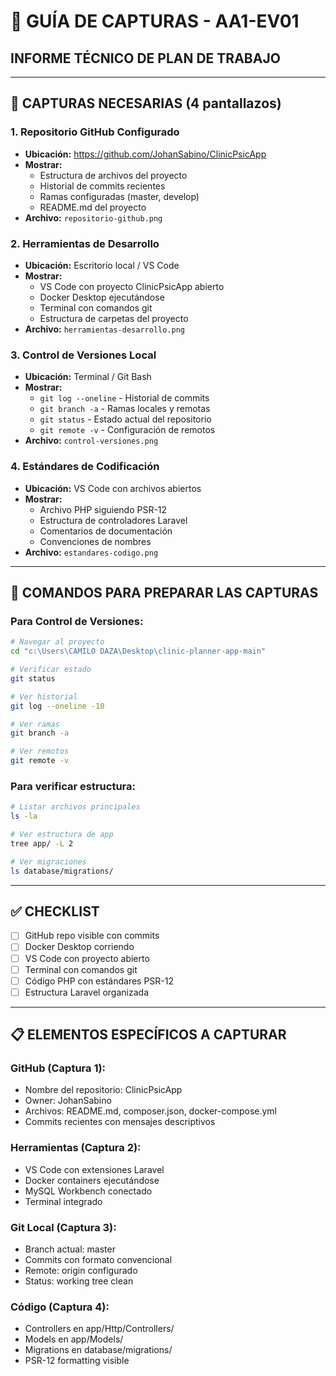 # 📸 GUÍA DE CAPTURAS - AA1-EV01
## INFORME TÉCNICO DE PLAN DE TRABAJO

---

## 🎯 CAPTURAS NECESARIAS (4 pantallazos)

### **1. Repositorio GitHub Configurado**
- **Ubicación:** https://github.com/JohanSabino/ClinicPsicApp
- **Mostrar:** 
  - Estructura de archivos del proyecto
  - Historial de commits recientes
  - Ramas configuradas (master, develop)
  - README.md del proyecto
- **Archivo:** `repositorio-github.png`

### **2. Herramientas de Desarrollo**
- **Ubicación:** Escritorio local / VS Code
- **Mostrar:**
  - VS Code con proyecto ClinicPsicApp abierto
  - Docker Desktop ejecutándose
  - Terminal con comandos git
  - Estructura de carpetas del proyecto
- **Archivo:** `herramientas-desarrollo.png`

### **3. Control de Versiones Local**
- **Ubicación:** Terminal / Git Bash
- **Mostrar:**
  - `git log --oneline` - Historial de commits
  - `git branch -a` - Ramas locales y remotas
  - `git status` - Estado actual del repositorio
  - `git remote -v` - Configuración de remotos
- **Archivo:** `control-versiones.png`

### **4. Estándares de Codificación**
- **Ubicación:** VS Code con archivos abiertos
- **Mostrar:**
  - Archivo PHP siguiendo PSR-12
  - Estructura de controladores Laravel
  - Comentarios de documentación
  - Convenciones de nombres
- **Archivo:** `estandares-codigo.png`

---

## 🚀 COMANDOS PARA PREPARAR LAS CAPTURAS

### **Para Control de Versiones:**
```bash
# Navegar al proyecto
cd "c:\Users\CAMILO DAZA\Desktop\clinic-planner-app-main"

# Verificar estado
git status

# Ver historial
git log --oneline -10

# Ver ramas
git branch -a

# Ver remotos
git remote -v
```

### **Para verificar estructura:**
```bash
# Listar archivos principales
ls -la

# Ver estructura de app
tree app/ -L 2

# Ver migraciones
ls database/migrations/
```

---

## ✅ CHECKLIST

- [ ] GitHub repo visible con commits
- [ ] Docker Desktop corriendo
- [ ] VS Code con proyecto abierto
- [ ] Terminal con comandos git
- [ ] Código PHP con estándares PSR-12
- [ ] Estructura Laravel organizada

---

## 📋 ELEMENTOS ESPECÍFICOS A CAPTURAR

### **GitHub (Captura 1):**
- Nombre del repositorio: ClinicPsicApp
- Owner: JohanSabino
- Archivos: README.md, composer.json, docker-compose.yml
- Commits recientes con mensajes descriptivos

### **Herramientas (Captura 2):**
- VS Code con extensiones Laravel
- Docker containers ejecutándose
- MySQL Workbench conectado
- Terminal integrado

### **Git Local (Captura 3):**
- Branch actual: master
- Commits con formato convencional
- Remote: origin configurado
- Status: working tree clean

### **Código (Captura 4):**
- Controllers en app/Http/Controllers/
- Models en app/Models/
- Migrations en database/migrations/
- PSR-12 formatting visible